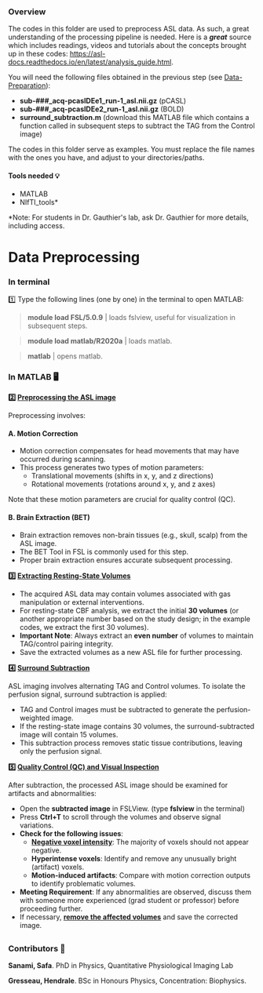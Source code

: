 ### Overview  

The codes in this folder are used to preprocess ASL data. As such, a great understanding of the processing pipeline is needed. Here is a ***great***  source which includes readings, videos and tutorials about the concepts brought up in these codes: https://asl-docs.readthedocs.io/en/latest/analysis_guide.html. 

You will need the following files obtained in the previous step (see [Data-Preparation](https://github.com/hgresseau/ASL-Processing/tree/8194ae3b1ac7266898ea987851f34b8212ccb33b/Data-Preparation)):
- **sub-###_acq-pcaslDEe1_run-1_asl.nii.gz** (pCASL)
- **sub-###_acq-pcaslDEe2_run-1_asl.nii.gz** (BOLD)
- **surround_subtraction.m** (download this MATLAB file which contains a function called in subsequent steps to subtract the TAG from the Control image)

The codes in this folder serve as examples. You must replace the file names with the ones you have, and adjust to your directories/paths.

#### Tools needed 💡
- MATLAB
- NIfTI_tools*

*Note: For students in Dr. Gauthier's lab, ask Dr. Gauthier for more details, including access.

# Data Preprocessing

### In terminal

1️⃣ Type the following lines (one by one) in the terminal to open MATLAB: 
> **module load FSL/5.0.9** | loads fslview, useful for visualization in subsequent steps. 

> **module load matlab/R2020a** | loads matlab.

> **matlab** | opens matlab. 

### In MATLAB 🖥

**2️⃣ [Preprocessing the ASL image](https://github.com/hgresseau/ASL-Processing/blob/3d8d82b80c39da1cf7d7a9a6110e4cbe37b07126/Preprocessing/1_pre_process.m)**

Preprocessing involves:
#### A. Motion Correction
- Motion correction compensates for head movements that may have occurred during scanning.
- This process generates two types of motion parameters:
  - Translational movements (shifts in x, y, and z directions)
  - Rotational movements (rotations around x, y, and z axes)

Note that these motion parameters are crucial for quality control (QC).

#### B. Brain Extraction (BET)
- Brain extraction removes non-brain tissues (e.g., skull, scalp) from the ASL image.
- The BET Tool in FSL is commonly used for this step.
- Proper brain extraction ensures accurate subsequent processing.

**3️⃣ [Extracting Resting-State Volumes](https://github.com/hgresseau/ASL-Processing/blob/3d8d82b80c39da1cf7d7a9a6110e4cbe37b07126/Preprocessing/2_extract_resting_volumes.m)**

- The acquired ASL data may contain volumes associated with gas manipulation or external interventions.
- For resting-state CBF analysis, we extract the initial **30 volumes** (or another appropriate number based on the study design; in the example codes, we extract the first 30 volumes).
- **Important Note**: Always extract an **even number** of volumes to maintain TAG/control pairing integrity.
- Save the extracted volumes as a new ASL file for further processing.

**4️⃣ [Surround Subtraction](https://github.com/hgresseau/ASL-Processing/blob/3d8d82b80c39da1cf7d7a9a6110e4cbe37b07126/Preprocessing/3_surround_sub.m)**

ASL imaging involves alternating TAG and Control volumes. To isolate the perfusion signal, surround subtraction is applied:
- TAG and Control images must be subtracted to generate the perfusion-weighted image.
- If the resting-state image contains 30 volumes, the surround-subtracted image will contain 15 volumes.
- This subtraction process removes static tissue contributions, leaving only the perfusion signal.


**5️⃣ [Quality Control (QC) and Visual Inspection](https://github.com/hgresseau/ASL-Processing/blob/3d8d82b80c39da1cf7d7a9a6110e4cbe37b07126/Preprocessing/4_new_method.m)**

After subtraction, the processed ASL image should be examined for artifacts and abnormalities:
- Open the **subtracted image** in FSLView. (type **fslview** in the terminal)
- Press **Ctrl+T** to scroll through the volumes and observe signal variations.
- **Check for the following issues**:
  - **[Negative voxel intensity](https://github.com/hgresseau/ASL-Processing/blob/3d8d82b80c39da1cf7d7a9a6110e4cbe37b07126/Preprocessing/6_negative_to_zero.m)**: The majority of voxels should not appear negative.
  - **Hyperintense voxels**: Identify and remove any unusually bright (artifact) voxels.
  - **Motion-induced artifacts**: Compare with motion correction outputs to identify problematic volumes.
- **Meeting Requirement**: If any abnormalities are observed, discuss them with someone more experienced (grad student or professor) before proceeding further.
- If necessary, **[remove the affected volumes](https://github.com/hgresseau/ASL-Processing/blob/3d8d82b80c39da1cf7d7a9a6110e4cbe37b07126/Preprocessing/5_remove_vols.m)** and save the corrected image.

## 

### Contributors 📝
**Sanami, Safa**. PhD in Physics, Quantitative Physiological Imaging Lab

**Gresseau, Hendrale**. BSc in Honours Physics, Concentration: Biophysics.

